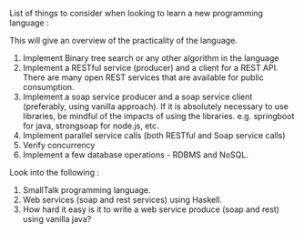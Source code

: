 List of things to consider when looking to learn a new programming language : 

This will give an overview of the practicality of the language.

1. Implement Binary tree search or any other algorithm in the language
1. Implement a RESTful service (producer) and a client for a REST API. There are many open REST services that are available for public consumption.
1. Implement a soap service producer and a soap service client (preferably, using vanilla approach). If it is absolutely necessary to use libraries, be mindful of the impacts of using the libraries. e.g. springboot for java, strongsoap for node.js, etc.
1. Implement parallel service calls (both RESTful and Soap service calls)
1. Verify concurrency
1. Implement a few database operations - RDBMS and NoSQL.

Look into the following :

1. SmallTalk programming language.
1. Web services (soap and rest services) using Haskell.
1. How hard it easy is it to write a web service produce (soap and rest) using vanilla java?